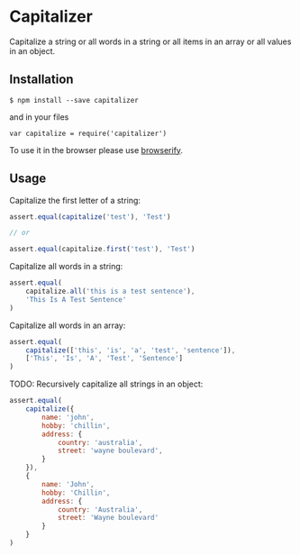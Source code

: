 # Capitalizer

Capitalize a string or all words in a string or all items in an array or all values in an object.


## Installation

```
$ npm install --save capitalizer
```

and in your files

```
var capitalize = require('capitalizer')
```

To use it in the browser please use [browserify](http://browserify.org).


## Usage

Capitalize the first letter of a string:

```js
assert.equal(capitalize('test'), 'Test')

// or

assert.equal(capitalize.first('test'), 'Test')

```


Capitalize all words in a string:

```js
assert.equal(
	capitalize.all('this is a test sentence'),
	'This Is A Test Sentence'
)
```


Capitalize all words in an array:

```js
assert.equal(
	capitalize(['this', 'is', 'a', 'test', 'sentence']),
	['This', 'Is', 'A', 'Test', 'Sentence']
)
```


TODO: Recursively capitalize all strings in an object:

```js
assert.equal(
	capitalize({
		name: 'john',
		hobby: 'chillin',
		address: {
			country: 'australia',
			street: 'wayne boulevard',
		}
	}),
	{
        name: 'John',
        hobby: 'Chillin',
        address: {
            country: 'Australia',
            street: 'Wayne boulevard'
        }
    }
)
```
